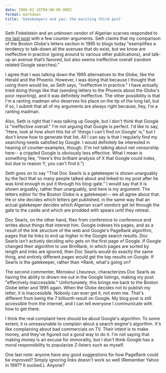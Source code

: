 ```yaml
---
date: 2006-02-18T00:00:00.000Z
format: markdown
title: 'Gatekeepers and you: the exciting third post'
---
```


Seth Finkelstein and an unknown vendor of Algerian scarves responded to <a href="http://pingswept.org/2006/02/17/doc-searls-is-not-a-gatekeeper">my last post</a> with a few counter-arguments.
Seth claims that my comparison of the Boston Globe's letters section in 1995 to blogs today "exemplifies a tendency to talk-down all the avenues that do exist, but we know are ineffective in practice (going around to various other publications), and talk-up an avenue that’s favored, but also seems ineffective overall (random related Google searches)."

I agree that I was talking down the 1995 alternatives to the Globe, like the Herald and the Phoenix. However, I was doing that because I thought that using them would be, as Seth says, "ineffective in practice." I have actually tried doing things like that (sending letters to the Phoenix about the Globe's poor reporting), and it was definitely ineffective. The other possibility is that I'm a ranting madman who deserves his place on the tip of the long tail, but if so, I submit that all of my arguments are always right because, hey, I'm a ranting madman.

Also, Seth is right that I was talking up Google, but I don't think that Google is "ineffective overall." I'm not arguing that Google is perfect. I'd like to say, "Here, look at how short this list of 'things I can't find on Google' is," but I don't know how to generate that list. All I can say is that I regularly find my searching needs satisfied by Google. I would definitely be interested in hearing of counter-examples, though. (I'm not talking about net censorship here-- a crippled Google is obviously less effective. What I mean is something like, "Here's this brilliant analysis of X that Google could index, but due to reason Y, you can't find it.")

Seth goes on to say "That Doc Searls is a gatekeeper is shown unarguably by the fact that so many people talked about and linked to my post after he was kind enough to put it through his blog-gate."  I would say that it is shown arguably, rather than unarguably, and here is my argument. The letters editor for the Boston Globe is a gatekeeper-- we all agree about that. He or she decides which letters get published, in the same way that an actual gatekeeper decides which Algerian scarf vendors get let through the gate to the castle and which are prodded with spears until they retreat.

Doc Searls, on the other hand, flies from conference to conference and writes about things that interest him. Google indexes his pages, and as a result of the link structure of the web and Google's PageRank algorithm, pages that he links to end up higher in the Google search results. Doc Searls isn't actively deciding who gets on the first page of Google. If Google changed their algorithm to use BrinRank, in which pages are sorted by length and links are ignored, then Doc Searls would do exactly the same thing, and entirely different pages would get the top results on Google. If Searls is the gatekeeper, rather than \*Rank, what's going on?

The second commenter, Monsieur Lheureux, characterizes Doc Searls as having the ability to drown me out in the Google listings, making my post "effectively inaccessible." Unfortunately, this brings me back to the Boston Globe letter and 1995 again. When the Globe decides not to publish my letter, it is inaccessible. Nobody can ever get it, not even me. That's different from being the 7 billionth result on Google. My blog post is still accessible from the internet, and I can tell everyone I communicate with how to get there.

I think the real complaint here should be about Google's algorithm. To some extent, it is unreasonable to complain about a search engine's algorithm. It's like complaining about bad commercials on TV. Their intent is to make money, and they've figured out a good way to do it. I'm not saying that making money is an excuse for immorality, but I don't think Google has a moral responsibility to popularize Z-listers such as myself.

One last note: anyone have any good suggestions for how PageRank could be improved? Simply ignoring links doesn't work so well (Remember Yahoo in 1997? It sucked.). Anyone?
